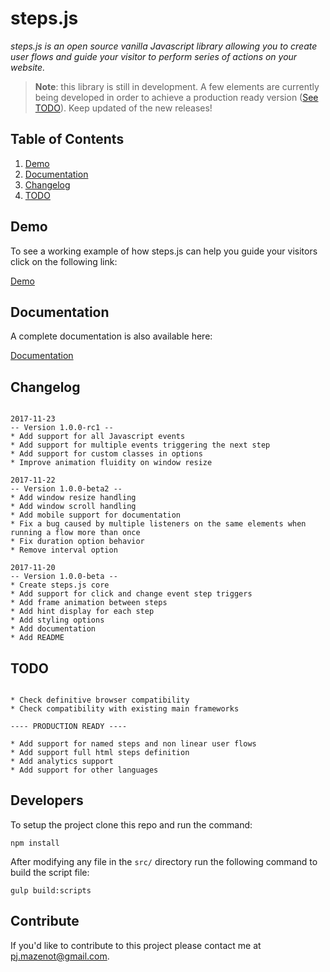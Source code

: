 # steps.js

*steps.js is an open source vanilla Javascript library allowing you to create user flows and guide your visitor to perform series of actions on your website.*

> **Note**: this library is still in development. A few elements are currently being developed in order to achieve a production ready version ([See TODO](#todo)). Keep updated of the new releases!

## Table of Contents

  1. [Demo](#demo)
  1. [Documentation](#documentation)
  1. [Changelog](#changelog)
  1. [TODO](#todo)

## Demo 

To see a working example of how steps.js can help you guide your visitors click on the following link:

[Demo](https://stepsjs.com "")

## Documentation

A complete documentation is also available here: 

[Documentation](https://stepsjs.com/#getting-started "")

## Changelog

```

2017-11-23
-- Version 1.0.0-rc1 --
* Add support for all Javascript events
* Add support for multiple events triggering the next step
* Add support for custom classes in options
* Improve animation fluidity on window resize

2017-11-22
-- Version 1.0.0-beta2 --
* Add window resize handling
* Add window scroll handling
* Add mobile support for documentation
* Fix a bug caused by multiple listeners on the same elements when running a flow more than once
* Fix duration option behavior
* Remove interval option

2017-11-20
-- Version 1.0.0-beta --
* Create steps.js core
* Add support for click and change event step triggers
* Add frame animation between steps
* Add hint display for each step
* Add styling options
* Add documentation
* Add README

```

## TODO

```

* Check definitive browser compatibility
* Check compatibility with existing main frameworks

---- PRODUCTION READY ----

* Add support for named steps and non linear user flows
* Add support full html steps definition
* Add analytics support
* Add support for other languages

```

## Developers

To setup the project clone this repo and run the command:

```
npm install
```

After modifying any file in the `src/` directory run the following command to build the script file:

```
gulp build:scripts
```

## Contribute

If you'd like to contribute to this project please contact me at [pj.mazenot@gmail.com](mailto:pj.mazenot@gmail.com "").
